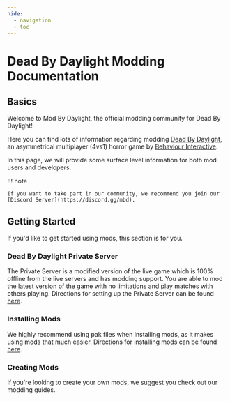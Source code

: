 ```yaml
---
hide:
  - navigation
  - toc
---
```


# Dead By Daylight Modding Documentation

## Basics

Welcome to Mod By Daylight, the official modding community for Dead By Daylight!

Here you can find lots of information regarding modding [Dead By Daylight](https://deadbydaylight.com/), an asymmetrical multiplayer (4vs1) horror game by [Behaviour Interactive](https://www.bhvr.com/).

In this page, we will provide some surface level information for both mod users and developers.

!!! note

    If you want to take part in our community, we recommend you join our [Discord Server](https://discord.gg/mbd).

## Getting Started

If you'd like to get started using mods, this section is for you.

### Dead By Daylight Private Server

The Private Server is a modified version of the live game which is 100% offline from the live servers and has modding support. You are able to mod the latest version of the game with no limitations and play matches with others playing. Directions for setting up the Private Server can be found [here](PrivateServer/index.md).

### Installing Mods

We highly recommend using pak files when installing mods, as it makes using mods that much easier. Directions for installing mods can be found [here](PrivateServer/ModInstallation.md).

### Creating Mods

If you're looking to create your own mods, we suggest you check out our modding guides.